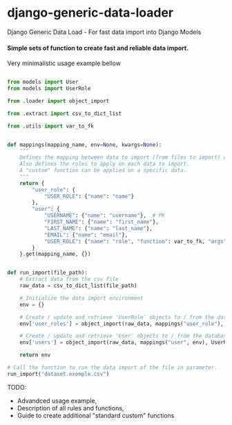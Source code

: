 # django-generic-data-loader
Django Generic Data Load - For fast data import into Django Models

#### Simple sets of function to create fast and reliable data import.

Very minimalistic usage example bellow

```python

from models import User
from models import UserRole

from .loader import object_import

from .extract import csv_to_dict_list

from .utils import var_to_fk


def mappings(mapping_name, env=None, kwargs=None):
    """
    Defines the mapping between data to import (from files to import) and the database fields,
    Also defines the rules to apply on each data to import.
    A "custom" function can be applied on a specific data.
    """
    return {
        "user_role": {
        	"USER_ROLE": {"name": "name"}
        },
        "user": {
            "USERNAME": {"name": "username"},  # PK
            "FIRST_NAME": {"name": "first_name"},
            "LAST_NAME": {"name": "last_name"},
            "EMAIL": {"name": "email"},
            "USER_ROLE": {"name": "role", "function": var_to_fk, "args": {"query": env['user_roles']}}
        }
    }.get(mapping_name, {})


def run_import(file_path):
	# Extract data from the csv file
	raw_data = csv_to_dict_list(file_path)

	# Initialize the data import environment
	env = {}

	# Create / update and retrieve 'UserRole' objects to / from the database
	env['user_roles'] = object_import(raw_data, mappings("user_role"), UserRole, "name")

	# Create / update and retrieve 'User' objects to / from the database using the previously created 'UserRole' objects
	env['users'] = object_import(raw_data, mappings("user", env), UserRole, "username")

	return env

# Call the function to run the data import of the file in parameter.
run_import("dataset.exemple.csv")

```

TODO:
- Advandced usage example,
- Description of all rules and functions,
- Guide to create additional "standard custom" functions

